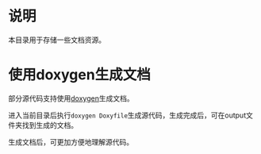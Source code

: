 # 说明

本目录用于存储一些文档资源。

# 使用doxygen生成文档

部分源代码支持使用[doxygen](https://www.doxygen.nl/)生成文档。

进入当前目录后执行`doxygen Doxyfile`生成源代码，生成完成后，可在output文件夹找到生成的文档。

生成文档后，可更加方便地理解源代码。

